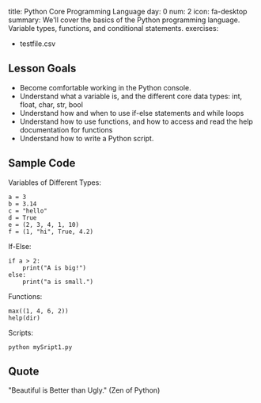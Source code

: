 title: Python Core Programming Language
day: 0
num: 2
icon: fa-desktop
summary: We'll cover the basics of the Python programming language.  Variable types, functions, and conditional statements.
exercises:
  - testfile.csv

## Lesson Goals
  - Become comfortable working in the Python console.
  - Understand what a variable is, and the different core data types: int, float, char, str, bool
  - Understand how and when to use if-else statements and while loops
  - Understand how to use functions, and how to access and read the help documentation for functions
  - Understand how to write a Python script.


## Sample Code

Variables of Different Types:

    a = 3
    b = 3.14
    c = "hello"
    d = True
    e = (2, 3, 4, 1, 10)
    f = (1, "hi", True, 4.2)


If-Else:

    if a > 2:
        print("A is big!")
    else:
        print("a is small.")

Functions:

    max((1, 4, 6, 2))
    help(dir)

Scripts:

    python mySript1.py

## Quote

"Beautiful is Better than Ugly." (Zen of Python)